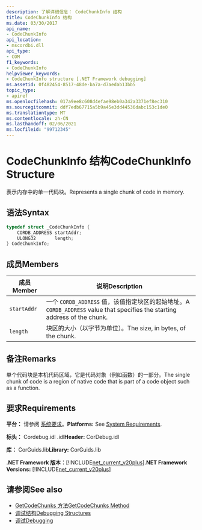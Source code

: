 ```yaml
---
description: 了解详细信息： CodeChunkInfo 结构
title: CodeChunkInfo 结构
ms.date: 03/30/2017
api_name:
- CodeChunkInfo
api_location:
- mscordbi.dll
api_type:
- COM
f1_keywords:
- CodeChunkInfo
helpviewer_keywords:
- CodeChunkInfo structure [.NET Framework debugging]
ms.assetid: 0f482454-8517-48de-ba7a-d7aedab13bb5
topic_type:
- apiref
ms.openlocfilehash: 017a9ee8c608d4efae98eb0a342a3371ef8ec310
ms.sourcegitcommit: ddf7edb67715a5b9a45e3dd44536dabc153c1de0
ms.translationtype: MT
ms.contentlocale: zh-CN
ms.lasthandoff: 02/06/2021
ms.locfileid: "99712345"
---
```

# <a name="codechunkinfo-structure"></a><span data-ttu-id="c6440-103">CodeChunkInfo 结构</span><span class="sxs-lookup"><span data-stu-id="c6440-103">CodeChunkInfo Structure</span></span>

<span data-ttu-id="c6440-104">表示内存中的单一代码块。</span><span class="sxs-lookup"><span data-stu-id="c6440-104">Represents a single chunk of code in memory.</span></span>  
  
## <a name="syntax"></a><span data-ttu-id="c6440-105">语法</span><span class="sxs-lookup"><span data-stu-id="c6440-105">Syntax</span></span>  
  
```cpp  
typedef struct _CodeChunkInfo {  
    CORDB_ADDRESS startAddr;  
    ULONG32       length;  
} CodeChunkInfo;  
```  
  
## <a name="members"></a><span data-ttu-id="c6440-106">成员</span><span class="sxs-lookup"><span data-stu-id="c6440-106">Members</span></span>  
  
|<span data-ttu-id="c6440-107">成员</span><span class="sxs-lookup"><span data-stu-id="c6440-107">Member</span></span>|<span data-ttu-id="c6440-108">说明</span><span class="sxs-lookup"><span data-stu-id="c6440-108">Description</span></span>|  
|------------|-----------------|  
|`startAddr`|<span data-ttu-id="c6440-109">一个 `CORDB_ADDRESS` 值，该值指定块区的起始地址。</span><span class="sxs-lookup"><span data-stu-id="c6440-109">A `CORDB_ADDRESS` value that specifies the starting address of the chunk.</span></span>|  
|`length`|<span data-ttu-id="c6440-110">块区的大小（以字节为单位）。</span><span class="sxs-lookup"><span data-stu-id="c6440-110">The size, in bytes, of the chunk.</span></span>|  
  
## <a name="remarks"></a><span data-ttu-id="c6440-111">备注</span><span class="sxs-lookup"><span data-stu-id="c6440-111">Remarks</span></span>  

 <span data-ttu-id="c6440-112">单个代码块是本机代码区域，它是代码对象（例如函数）的一部分。</span><span class="sxs-lookup"><span data-stu-id="c6440-112">The single chunk of code is a region of native code that is part of a code object such as a function.</span></span>  
  
## <a name="requirements"></a><span data-ttu-id="c6440-113">要求</span><span class="sxs-lookup"><span data-stu-id="c6440-113">Requirements</span></span>  

 <span data-ttu-id="c6440-114">**平台：** 请参阅 [系统要求](../../get-started/system-requirements.md)。</span><span class="sxs-lookup"><span data-stu-id="c6440-114">**Platforms:** See [System Requirements](../../get-started/system-requirements.md).</span></span>  
  
 <span data-ttu-id="c6440-115">**标头：** Cordebug.idl .idl</span><span class="sxs-lookup"><span data-stu-id="c6440-115">**Header:** CorDebug.idl</span></span>  
  
 <span data-ttu-id="c6440-116">**库：** CorGuids.lib</span><span class="sxs-lookup"><span data-stu-id="c6440-116">**Library:** CorGuids.lib</span></span>  
  
 <span data-ttu-id="c6440-117">**.NET Framework 版本：**[!INCLUDE[net_current_v20plus](../../../../includes/net-current-v20plus-md.md)]</span><span class="sxs-lookup"><span data-stu-id="c6440-117">**.NET Framework Versions:** [!INCLUDE[net_current_v20plus](../../../../includes/net-current-v20plus-md.md)]</span></span>  
  
## <a name="see-also"></a><span data-ttu-id="c6440-118">请参阅</span><span class="sxs-lookup"><span data-stu-id="c6440-118">See also</span></span>

- [<span data-ttu-id="c6440-119">GetCodeChunks 方法</span><span class="sxs-lookup"><span data-stu-id="c6440-119">GetCodeChunks Method</span></span>](icordebugcode2-getcodechunks-method.md)
- [<span data-ttu-id="c6440-120">调试结构</span><span class="sxs-lookup"><span data-stu-id="c6440-120">Debugging Structures</span></span>](debugging-structures.md)
- [<span data-ttu-id="c6440-121">调试</span><span class="sxs-lookup"><span data-stu-id="c6440-121">Debugging</span></span>](index.md)
